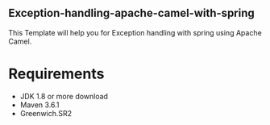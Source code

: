 ## Exception-handling-apache-camel-with-spring
This Template will help you for Exception handling with spring using Apache Camel.
# Requirements
- JDK 1.8 or more download
- Maven 3.6.1 
- Greenwich.SR2
